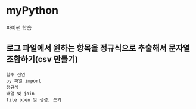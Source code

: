# myPython
파이썬 학습

## 로그 파일에서 원하는 항목을 정규식으로 추출해서 문자열 조합하기(csv 만들기)

```
함수 선언
py 파일 import
정규식
배열 및 join
file open 및 생성, 쓰기
```
